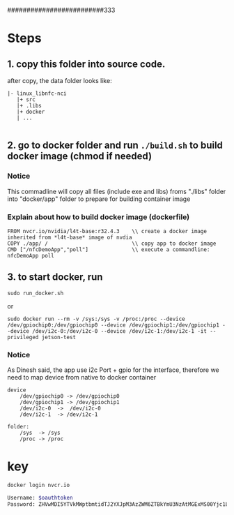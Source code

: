 
#########################333
# Steps
## 1. copy this folder into source code.
after copy, the data folder looks like:
```
|- linux_libnfc-nci
   |+ src
   |+ .libs
   |+ docker
   | ...
   
```
## 2. go to docker folder and run ``` ./build.sh ``` to build docker image (chmod if needed)

### Notice
This commadline will copy all files (include exe and libs) froms "./libs" folder into "docker/app" folder to prepare for building container image

### Explain about how to build docker image (dockerfile)

```
FROM nvcr.io/nvidia/l4t-base:r32.4.3    \\ create a docker image inherited from *l4t-base* image of nvdia
COPY ./app/ /							\\ copy app to docker image
CMD ["/nfcDemoApp","poll"]				\\ execute a commandline: nfcDemoApp poll
```

## 3. to start docker, run
```
sudo run_docker.sh
```
or 
```
sudo docker run --rm -v /sys:/sys -v /proc:/proc --device /dev/gpiochip0:/dev/gpiochip0 --device /dev/gpiochip1:/dev/gpiochip1 --device /dev/i2c-0:/dev/i2c-0 --device /dev/i2c-1:/dev/i2c-1 -it --privileged jetson-test
```

### Notice
As Dinesh said, the app use i2c Port + gpio for the interface, therefore we need to map device from native to docker container
```
device
	/dev/gpiochip0 -> /dev/gpiochip0
	/dev/gpiochip1 -> /dev/gpiochip1
	/dev/i2c-0	->	/dev/i2c-0
	/dev/i2c-1	-> /dev/i2c-1

folder:
	/sys  -> /sys
	/proc -> /proc
```

# key 
```sh
docker login nvcr.io

Username: $oauthtoken
Password: ZHVwMDI5YTVkMWptbmtidTJ2YXJpM3AzZWM6ZTBkYmU3NzAtMGExMS00Yjc1LThhNWMtM2I5M2E3NzVmMmVh
```